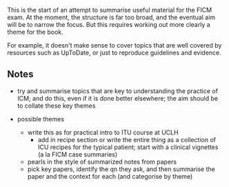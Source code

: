 This is the start of an attempt to summarise useful material for the FICM exam. At the moment, the structure is far too broad, and the eventual aim will be to narrow the focus. But this requires working out more clearly a theme for the book.

For example, it doesn't make sense to cover topics that are well covered by resources such as UpToDate, or just to reproduce guidelines and evidence.


## Notes

- try and summarise topics that are key to understanding the practice of ICM; and do this, even if it is done better elsewhere; the aim should be to collate these key themes

- possible themes
    + write this as for practical intro to ITU course at UCLH
        + add in recipe section or write the entire thing as a collection of ICU recipes for the typical patient; start with a clinical vignettes (a la FICM case summaries)
    + pearls in the style of summarized notes from papers
    + pick key papers, identify the qn they ask, and then summarise the paper and the context for each (and categorise by theme)